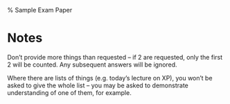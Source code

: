 % Sample Exam Paper

# Notes

Don’t provide more things than requested – if 2 are requested, only the first 2 will be counted. Any subsequent answers will be ignored.

Where there are lists of things (e.g. today’s lecture on XP), you won’t be asked to give the whole list – you may be asked to demonstrate understanding of one of them, for example.
